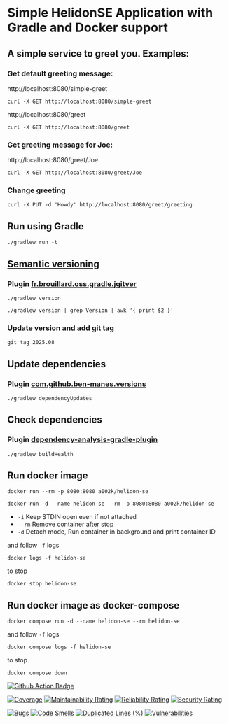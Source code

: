 # Simple HelidonSE Application with Gradle and Docker support

## A simple service to greet you. Examples:

### Get default greeting message:

http://localhost:8080/simple-greet

```shell
curl -X GET http://localhost:8080/simple-greet
```

http://localhost:8080/greet

```shell
curl -X GET http://localhost:8080/greet
```

### Get greeting message for Joe:

http://localhost:8080/greet/Joe

```shell
curl -X GET http://localhost:8080/greet/Joe
```

### Change greeting

```shell
curl -X PUT -d 'Howdy' http://localhost:8080/greet/greeting
```

## Run using Gradle

```shell
./gradlew run -t
```

## [Semantic versioning](https://zoltanaltfatter.com/2020/04/10/semantic-versioning-with-jgitver/)

### Plugin [fr.brouillard.oss.gradle.jgitver](https://github.com/jgitver/gradle-jgitver-plugin)

```shell
./gradlew version
```

```shell
./gradlew version | grep Version | awk '{ print $2 }'
```

### Update version and add git tag

```shell
git tag 2025.08
```

## Update dependencies

### Plugin [com.github.ben-manes.versions](https://github.com/ben-manes/gradle-versions-plugin)

```shell
./gradlew dependencyUpdates
```

## Check dependencies

### Plugin [dependency-analysis-gradle-plugin](https://github.com/autonomousapps/dependency-analysis-gradle-plugin)

```shell
./gradlew buildHealth
```

## Run docker image

```shell
docker run --rm -p 8080:8080 a002k/helidon-se
```

```shell
docker run -d --name helidon-se --rm -p 8080:8080 a002k/helidon-se
```

- ```-i``` Keep STDIN open even if not attached
- ```--rm``` Remove container after stop
- ```-d``` Detach mode, Run container in background and print container ID

and follow ```-f``` logs

```shell
docker logs -f helidon-se
```

to stop

```shell
docker stop helidon-se
```

## Run docker image as docker-compose

```shell
docker compose run -d --name helidon-se --rm helidon-se
```

and follow ```-f``` logs

```shell
docker compose logs -f helidon-se
```

to stop

```shell
docker compose down
```

[![Github Action Badge](https://github.com/ak-git/HelidonSE/actions/workflows/actions.yml/badge.svg)](https://github.com/ak-git/HelidonSE/actions/workflows/actions.yml/badge.svg)

[![Coverage](https://sonarcloud.io/api/project_badges/measure?project=ak-git_HelidonSE&metric=coverage)](https://sonarcloud.io/summary/new_code?id=ak-git_HelidonSE)
[![Maintainability Rating](https://sonarcloud.io/api/project_badges/measure?project=ak-git_HelidonSE&metric=sqale_rating)](https://sonarcloud.io/summary/new_code?id=ak-git_HelidonSE)
[![Reliability Rating](https://sonarcloud.io/api/project_badges/measure?project=ak-git_HelidonSE&metric=reliability_rating)](https://sonarcloud.io/summary/new_code?id=ak-git_HelidonSE)
[![Security Rating](https://sonarcloud.io/api/project_badges/measure?project=ak-git_HelidonSE&metric=security_rating)](https://sonarcloud.io/summary/new_code?id=ak-git_HelidonSE)

[![Bugs](https://sonarcloud.io/api/project_badges/measure?project=ak-git_HelidonSE&metric=bugs)](https://sonarcloud.io/summary/new_code?id=ak-git_HelidonSE)
[![Code Smells](https://sonarcloud.io/api/project_badges/measure?project=ak-git_HelidonSE&metric=code_smells)](https://sonarcloud.io/summary/new_code?id=ak-git_HelidonSE)
[![Duplicated Lines (%)](https://sonarcloud.io/api/project_badges/measure?project=ak-git_HelidonSE&metric=duplicated_lines_density)](https://sonarcloud.io/summary/new_code?id=ak-git_HelidonSE)
[![Vulnerabilities](https://sonarcloud.io/api/project_badges/measure?project=ak-git_HelidonSE&metric=vulnerabilities)](https://sonarcloud.io/summary/new_code?id=ak-git_HelidonSE)
